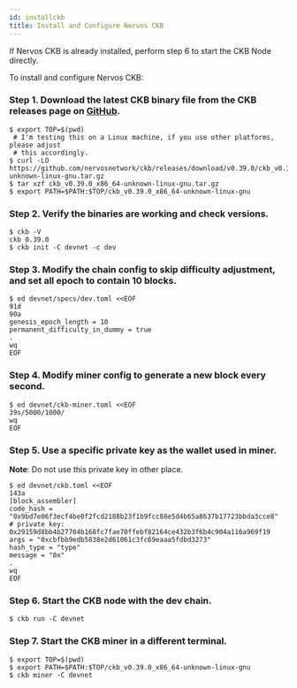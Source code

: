 ```yaml
---
id: installckb
title: Install and Configure Nervos CKB
---
```

If Nervos CKB is already installed, perform step 6 to start the CKB Node directly.

To install and configure Nervos CKB:

### **Step 1. Download the latest CKB binary file from the CKB releases page on [GitHub](https://github.com/nervosnetwork/ckb/releases).**

```
$ export TOP=$(pwd)
 # I'm testing this on a Linux machine, if you use other platforms, please adjust
 # this accordingly.
$ curl -LO https://github.com/nervosnetwork/ckb/releases/download/v0.39.0/ckb_v0.39.0_x86_64-unknown-linux-gnu.tar.gz
$ tar xzf ckb_v0.39.0_x86_64-unknown-linux-gnu.tar.gz
$ export PATH=$PATH:$TOP/ckb_v0.39.0_x86_64-unknown-linux-gnu
```

### **Step 2. Verify the binaries are working and check versions.**

```
$ ckb -V
ckb 0.39.0
$ ckb init -C devnet -c dev
```

### **Step 3. Modify the chain config to skip difficulty adjustment, and set all epoch to contain 10 blocks.**

```
$ ed devnet/specs/dev.toml <<EOF
91d
90a
genesis_epoch_length = 10
permanent_difficulty_in_dummy = true
.
wq
EOF
```

### **Step 4. Modify miner config to generate a new block every second.**

```
$ ed devnet/ckb-miner.toml <<EOF
39s/5000/1000/
wq
EOF
```

### **Step 5. Use a specific private key as the wallet used in miner.** 

**Note**: Do not use this private key in other place.

```
$ ed devnet/ckb.toml <<EOF
143a
[block_assembler]
code_hash = "0x9bd7e06f3ecf4be0f2fcd2188b23f1b9fcc88e5d4b65a8637b17723bbda3cce8"
# private key: 0x29159d8bb4b27704b168fc7fae70ffebf82164ce432b3f6b4c904a116a969f19
args = "0xcbfbb9edb5838e2d61061c3fc69eaaa5fdbd3273"
hash_type = "type"
message = "0x"
.
wq
EOF
```

### **Step 6. Start the CKB node with the dev chain.**

```
$ ckb run -C devnet
```

### **Step 7. Start the CKB miner in a different terminal.**

```
$ export TOP=$(pwd)
$ export PATH=$PATH:$TOP/ckb_v0.39.0_x86_64-unknown-linux-gnu
$ ckb miner -C devnet
```